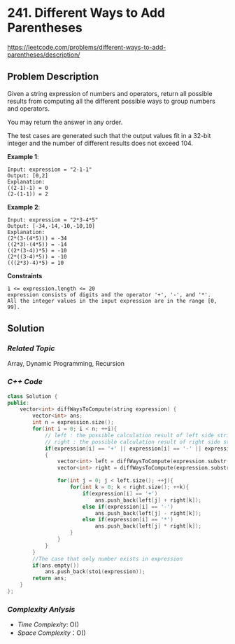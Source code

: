 # 241. Different Ways to Add Parentheses
https://leetcode.com/problems/different-ways-to-add-parentheses/description/

## Problem Description

Given a string expression of numbers and operators, return all possible results from computing all the different possible ways to group numbers and operators. 

You may return the answer in any order.

The test cases are generated such that the output values fit in a 32-bit integer and the number of different results does not exceed 104.


**Example 1**:
```
Input: expression = "2-1-1"
Output: [0,2]
Explanation:
((2-1)-1) = 0 
(2-(1-1)) = 2
```
**Example 2**:
```
Input: expression = "2*3-4*5"
Output: [-34,-14,-10,-10,10]
Explanation:
(2*(3-(4*5))) = -34 
((2*3)-(4*5)) = -14 
((2*(3-4))*5) = -10 
(2*((3-4)*5)) = -10 
(((2*3)-4)*5) = 10
```

**Constraints**
```
1 <= expression.length <= 20
expression consists of digits and the operator '+', '-', and '*'.
All the integer values in the input expression are in the range [0, 99].
```

## Solution

### _Related Topic_
   Array, Dynamic Programming, Recursion

### _C++ Code_
```cpp
class Solution {
public:
    vector<int> diffWaysToCompute(string expression) {
        vector<int> ans;
        int n = expression.size();
        for(int i = 0; i < n; ++i){
            // left : the possible calculation result of left side string
            // right : the possible calculation result of right side string
            if(expression[i] == '+' || expression[i] == '-' || expression[i] == '*')
            {
                vector<int> left = diffWaysToCompute(expression.substr(0, i));
                vector<int> right = diffWaysToCompute(expression.substr(i+1, n-i-1));

                for(int j = 0; j < left.size(); ++j){
                    for(int k = 0; k < right.size(); ++k){
                        if(expression[i] == '+')
                            ans.push_back(left[j] + right[k]);
                        else if(expression[i] == '-')
                            ans.push_back(left[j] - right[k]);
                        else if(expression[i] == '*')
                            ans.push_back(left[j] * right[k]);
                    }
                }
            }
        }
        //The case that only number exists in expression
        if(ans.empty())
            ans.push_back(stoi(expression));
        return ans;
    }
};
```

### _Complexity Anlysis_
- _Time Complexity_: O()
- _Space Complexity_：O()

